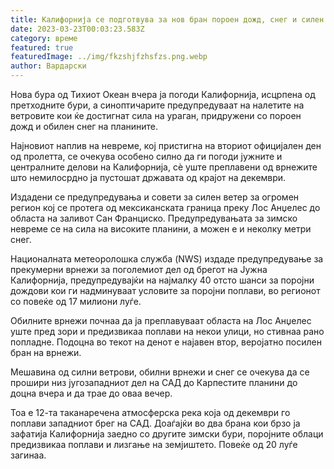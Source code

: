 ```yaml
---
title: Калифорнија се подготвува за нов бран пороен дожд, снег и силен ветер
date: 2023-03-23T00:03:23.583Z
category: време
featured: true
featuredImage: ../img/fkzshjfzhsfzs.png.webp
author: Вардарски
---
```


Нова бура од Тихиот Океан вчера ја погоди Калифорнија, исцрпена од претходните бури, а синоптичарите предупредуваат на налетите на ветровите кои ќе достигнат сила на ураган, придружени со пороен дожд и обилен снег на планините.

Најновиот наплив на невреме, кој пристигна на вториот официјален ден од пролетта, се очекува особено силно да ги погоди јужните и централните делови на Калифорнија, сè уште преплавени од врнежите што немилосрдно ја пустошат државата од крајот на декември.

Издадени се предупредувања и совети за силен ветер за огромен регион кој се протега од мексиканската граница преку Лос Анџелес до областа на заливот Сан Франциско. Предупредувањата за зимско невреме се на сила на високите планини, а можен е и неколку метри снег.

Националната метеоролошка служба (NWS) издаде предупредување за прекумерни врнежи за поголемиот дел од брегот на Јужна Калифорнија, предупредувајќи на најмалку 40 отсто шанси за поројни дождови кои ги надминуваат условите за поројни поплави, во регионот со повеќе од 17 милиони луѓе.

Обилните врнежи почнаа да ја преплавуваат областа на Лос Анџелес уште пред зори и предизвикаа поплави на некои улици, но стивнаа рано попладне. Подоцна во текот на денот е најавен втор, веројатно посилен бран на врнежи.

Мешавина од силни ветрови, обилни врнежи и снег се очекува да се прошири низ југозападниот дел на САД до Карпестите планини до доцна вчера и да трае до оваа вечер.

Тоа е 12-та таканаречена атмосферска река која од декември го поплави западниот брег на САД. Доаѓајќи во два брана кои брзо ја зафатија Калифорнија заедно со другите зимски бури, поројните облаци предизвикаа поплави и лизгање на земјиштето. Повеќе од 20 луѓе загинаа.
